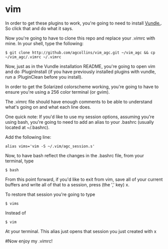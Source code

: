 # vim

In order to get these plugins to work, you're going to need to install [Vundle.](https://github.com/VundleVim/Vundle.vim). So click that and do what it says.

Now you're going to have to clone this repo and replace your .vimrc with mine. In your shell, type the following:

    $ git clone http://github.com/agcollins/vim_agc.git ~/vim_agc && cp ~/vim_agc/.vimrc ~/.vimrc 

Now, just as in the Vundle installation README, you're going to open vim and do :PluginInstall (if you have previously installed plugins with vundle, run a :PluginClean before you install).

In order to get the Solarized colorscheme working, you're going to have to ensure you're using a 256 color terminal (or gvim).

The .vimrc file should have enough comments to be able to understand what's going on and what each line does.

One quick note:
  If you'd like to use my session options, assuming you're using bash, you're going to need to add an alias to your .bashrc (usually located at ~/.bashrc). 

  Add the following line:

    alias vims='vim -S ~/.vim/agc_session.s'

  Now, to have bash reflect the changes in the .bashrc file, from your terminal, type
    
    $ bash

  From this point forward, if you'd like to exit from vim, save all of your current buffers and write all of that to a session, press <leader> (the ',' key) x.

  To restore that session you're going to type

    $ vims

  Instead of 

    $ vim

  At your terminal. This alias just opens that session you just created with <leader> x

#Now enjoy my .vimrc!
